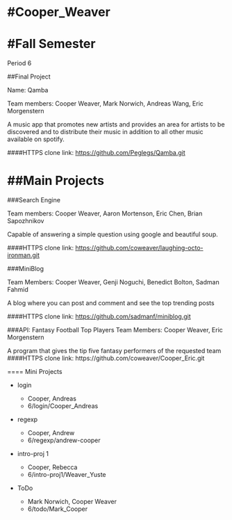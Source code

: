 #Cooper_Weaver
=====
#Fall Semester
=====
<p>Period 6</p>

##Final Project
<p>Name: Qamba</p>
Team members: Cooper Weaver, Mark Norwich, Andreas Wang, Eric Morgenstern
<p> A music app that promotes new artists and provides an area for artists to be discovered and to distribute their music in addition to all other music available on spotify.</p>

####HTTPS clone link: https://github.com/Peglegs/Qamba.git

##Main Projects
=====

###Search Engine

Team members: Cooper Weaver, Aaron Mortenson, Eric Chen, Brian Sapozhnikov

<p>Capable of answering a simple question using google and beautiful soup.</p>

####HTTPS clone link: https://github.com/coweaver/laughing-octo-ironman.git

###MiniBlog

Team Members: Cooper Weaver, Genji Noguchi, Benedict Bolton, Sadman Fahmid

<p> A blog where you can post and comment and see the top trending posts</p>

####HTTPS clone link: https://github.com/sadmanf/miniblog.git


###API: Fantasy Football Top Players
Team Members: Cooper Weaver, Eric Morgenstern
<p> A program that gives the tip five fantasy performers of the requested team
####HTTPS clone link: https://github.com/coweaver/Cooper_Eric.git

====
Mini Projects

* login
  * Cooper, Andreas
  * 6/login/Cooper_Andreas

* regexp
  * Cooper, Andrew
  * 6/regexp/andrew-cooper

* intro-proj 1
  * Cooper, Rebecca
  * 6/intro-proj1/Weaver_Yuste

* ToDo
  * Mark Norwich, Cooper Weaver
  * 6/todo/Mark_Cooper
